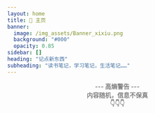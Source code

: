 ```yaml
---
layout: home
title: 🐷 主页
banner:
  image: /img_assets/Banner_xixiu.png
  background: "#000"
  opacity: 0.85
sidebar: []
heading: "记点新东西"
subheading: "读书笔记，学习笔记，生活笔记……"
---
```



<!-- Banner Image and Buttons Section -->
<!-- 
<div style="display: flex; justify-content: center; align-items: center; margin: 5px 5px; margin-top: 100px;">
  <img src="img_assets/The dock during a summer sunset 3.webp" alt="Top Image" style="width: 50%; height: auto; margin-right: 25px; margin-left: 25px;">
  <div style="display: flex; flex-direction: column; width: 25%; text-align: center">
    <a href="/about/" style="margin-bottom: 10px; padding: 10px 20px; background-color: #f2f2f2; text-decoration: none; border-radius: 5px;">🪭 About</a>
    <a href="/all_posts/" style="margin-bottom: 10px; padding: 10px 20px; background-color: #f2f2f2; text-decoration: none; border-radius: 5px;">📝 All Posts</a>
    <a href="/contact/" style="margin-bottom: 10px; padding: 10px 20px; background-color: #f2f2f2; text-decoration: none; border-radius: 5px;">🧑‍🤝‍🧑 Contact</a>
  </div>
</div> 这里为止，新主题无需-->
<!-- Divider -->
<div style="text-align: center; margin: 0px 0; margin-top: 0px; margin-bottom: 80px; color: gray">
  <strong>--- 高熵警告 ---<br>内容随机，信息不保真<br>👇👇👇</strong>
</div>
